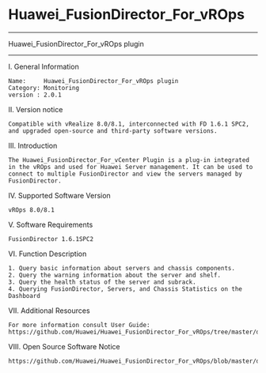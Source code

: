 # Huawei_FusionDirector_For_vROps

**********************************************************************************
Huawei_FusionDirector_For_vROps plugin
**********************************************************************************

I. General Information 

    Name:     Huawei_FusionDirector_For_vROps plugin
    Category: Monitoring 
    version : 2.0.1
    
II. Version notice

    Compatible with vRealize 8.0/8.1, interconnected with FD 1.6.1 SPC2, and upgraded open-source and third-party software versions.

III. Introduction

    The Huawei_FusionDirector_For_vCenter Plugin is a plug-in integrated in the vROps and used for Huawei Server management. It can be used to connect to multiple FusionDirector and view the servers managed by FusionDirector.

IV. Supported Software Version
    
    vROps 8.0/8.1
    
V. Software Requirements

    FusionDirector 1.6.1SPC2

VI. Function Description
    
    1. Query basic information about servers and chassis components.
    2. Query the warning information about the server and shelf.
    3. Query the health status of the server and subrack.
    4. Querying FusionDirector, Servers, and Chassis Statistics on the Dashboard

VII. Additional Resources

    For more information consult User Guide: https://github.com/Huawei/Huawei_FusionDirector_For_vROps/tree/master/docs

VIII. Open Source Software Notice

    https://github.com/Huawei/Huawei_FusionDirector_For_vROps/blob/master/docs/Open%20Source%20Software%20Notice.doc
